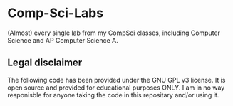 # Comp-Sci-Labs
(Almost) every single lab from my CompSci classes, including Computer Science and AP Computer Science A.

## Legal disclaimer
The following code has been provided under the GNU GPL v3 license. It is open source and provided for educational purposes ONLY. I am in no way responisble for anyone taking the code in this repositary and/or using it.
